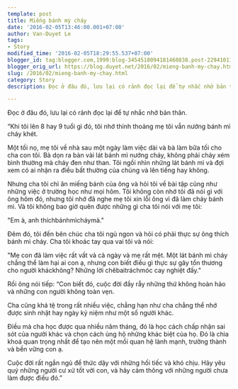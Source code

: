```yaml
---
template: post
title: Miếng bánh mỳ cháy
date: '2016-02-05T13:46:00.001+07:00'
author: Van-Duyet Le
tags:
- Story
modified_time: '2016-02-05T18:29:55.537+07:00'
blogger_id: tag:blogger.com,1999:blog-3454518094181460838.post-229410114458603377
blogger_orig_url: https://blog.duyet.net/2016/02/mieng-banh-my-chay.html
slug: /2016/02/mieng-banh-my-chay.html
category: Story
description: Đọc ở đâu đó, lưu lại có rảnh đọc lại để tự nhắc nhở bản thân.

---
```


Đọc ở đâu đó, lưu lại có rảnh đọc lại để tự nhắc nhở bản thân.

“Khi tôi lên 8 hay 9 tuổi gì đó, tôi nhớ thỉnh thoảng mẹ tôi vẫn nướng bánh mì cháy khét.

Một tối nọ, mẹ tôi về nhà sau một ngày làm việc dài và bà làm bữa tối cho cha con tôi. Bà dọn ra bàn vài lát bánh mì nướng cháy, không phải cháy xém bình thường mà cháy đen như than. Tôi ngồi nhìn những lát bánh mì và đợi xem có ai nhận ra điều bất thường của chúng và lên tiếng hay không.

Nhưng cha tôi chỉ ăn miếng bánh của ông và hỏi tôi về bài tập cũng như những việc ở trường học như mọi hôm. Tôi không còn nhớ tôi đã nói gì với ông hôm đó, nhưng tôi nhớ đã nghe mẹ tôi xin lỗi ông vì đã làm cháy bánh mì. Và tôi không bao giờ quên được những gì cha tôi nói với mẹ tôi:

"Em à, anh thíchbánhmìcháymà."

Đêm đó, tôi đến bên chúc cha tôi ngủ ngon và hỏi có phải thực sự ông thích bánh mì cháy. Cha tôi khoác tay qua vai tôi và nói:

"Mẹ con đã làm việc rất vất vả cả ngày và mẹ rất mệt. Một lát bánh mì cháy chẳng thể làm hại ai con ạ, nhưng con biết điều gì thực sự gây tổn thương cho người kháckhông? Những lời chêbaitráchmóc cay nghiệt đấy."

Rồi ông nói tiếp: “Con biết đó, cuộc đời đầy rẫy những thứ không hoàn hảo và những con người không toàn vẹn.

Cha cũng khá tệ trong rất nhiều việc, chẳng hạn như cha chẳng thể nhớ được sinh nhật hay ngày kỷ niệm như một số người khác.

Điều mà cha học được qua nhiều năm tháng, đó là học cách chấp nhận sai sót của người khác và chọn cách ủng hộ những khác biệt của họ. Đó là chìa khoá quan trọng nhất để tạo nên một mối quan hệ lành mạnh, trưởng thành và bền vững con ạ.

Cuộc đời rất ngắn ngủ để thức dậy với những hối tiếc và khó chịu. Hãy yêu quý những người cư xử tốt với con, và hãy cảm thông với những người chưa làm được điều đó.”
